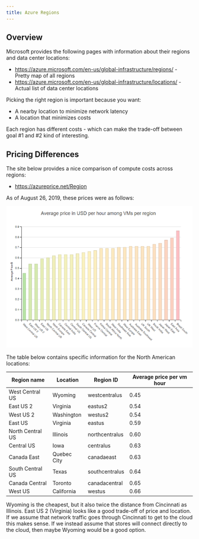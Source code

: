 ```yaml
---
title: Azure Regions
---
```


## Overview

Microsoft provides the following pages with information about their regions and data center locations:

* https://azure.microsoft.com/en-us/global-infrastructure/regions/ - Pretty map of all regions
* https://azure.microsoft.com/en-us/global-infrastructure/locations/ - Actual list of data center locations

Picking the right region is important because you want:

* A nearby location to minimize network latency
* A location that minimizes costs

Each region has different costs - which can make the trade-off between goal #1 and #2 kind of interesting.

## Pricing Differences

The site below provides a nice comparison of compute costs across regions:

* https://azureprice.net/Region

As of August 26, 2019, these prices were as follows:

![Bar Char of Pricing by Region](assets/azure-pricing-by-region.png)

The table below contains specific information for the North American locations:

| Region name | Location | Region ID | Average price per vm hour |
|-------------|----------|-----------|---------------------------|
| West Central US  | Wyoming     | westcentralus  | 0.45 |
| East US 2        | Virginia    | eastus2        | 0.54 |
| West US 2        | Washington  | westus2        | 0.54 |
| East US          | Virginia    | eastus         | 0.59 |
| North Central US | Illinois    | northcentralus | 0.60 |
| Central US       | Iowa        | centralus      | 0.63 |
| Canada East      | Quebec City | canadaeast     | 0.63 |
| South Central US | Texas       | southcentralus | 0.64 |
| Canada Central   | Toronto     | canadacentral  | 0.65 |
| West US          | California  | westus         | 0.66 |

Wyoming is the cheapest, but it also twice the distance from Cincinnati as Illinois.  East US 2 (Virginia) looks like a good trade-off of price and location.  If we assume that network traffic goes through Cincinnati to get to the cloud this makes sense.  If we instead assume that stores will connect directly to the cloud, then maybe Wyoming would be a good option.
